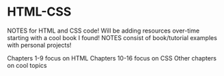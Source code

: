# HTML-CSS
NOTES for HTML and CSS code! Will be adding resources over-time starting with a cool book I found! 
NOTES consist of book/tutorial examples with personal projects!

Chapters 1-9 focus on HTML
Chapters 10-16 focus on CSS
Other chapters on cool topics

